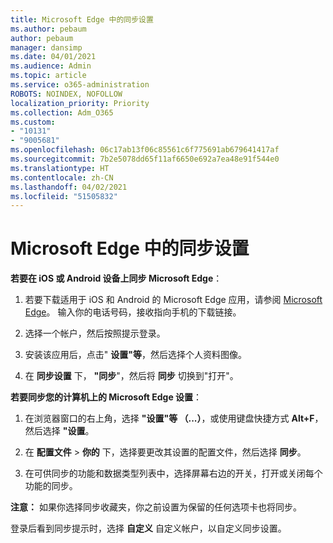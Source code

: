 ```yaml
---
title: Microsoft Edge 中的同步设置
ms.author: pebaum
author: pebaum
manager: dansimp
ms.date: 04/01/2021
ms.audience: Admin
ms.topic: article
ms.service: o365-administration
ROBOTS: NOINDEX, NOFOLLOW
localization_priority: Priority
ms.collection: Adm_O365
ms.custom:
- "10131"
- "9005681"
ms.openlocfilehash: 06c17ab13f06c85561c6f775691ab679641417af
ms.sourcegitcommit: 7b2e5078dd65f11af6650e692a7ea48e91f544e0
ms.translationtype: HT
ms.contentlocale: zh-CN
ms.lasthandoff: 04/02/2021
ms.locfileid: "51505832"
---
```

# <a name="sync-settings-in-microsoft-edge"></a>Microsoft Edge 中的同步设置

**若要在 iOS 或 Android 设备上同步 Microsoft Edge**：

1. 若要下载适用于 iOS 和 Android 的 Microsoft Edge 应用，请参阅 [Microsoft Edge](https://www.microsoft.com/edge?ocid=SMC-IA-4534424)。 输入你的电话号码，接收指向手机的下载链接。

1. 选择一个帐户，然后按照提示登录。

1. 安装该应用后，点击" **设置"等**，然后选择个人资料图像。

1. 在 **同步设置** 下， **"同步**"，然后将 **同步** 切换到"打开"。 

**若要同步您的计算机上的 Microsoft Edge 设置**：

1. 在浏览器窗口的右上角，选择 **"设置"等 （...）**，或使用键盘快捷方式 **Alt+F**，然后选择 **"设置**。

1. 在 **配置文件** > **你的** 下，选择要更改其设置的配置文件，然后选择 **同步**。

1. 在可供同步的功能和数据类型列表中，选择屏幕右边的开关，打开或关闭每个功能的同步。

**注意：** 如果你选择同步收藏夹，你之前设置为保留的任何选项卡也将同步。

登录后看到同步提示时，选择 **自定义** 自定义帐户，以自定义同步设置。